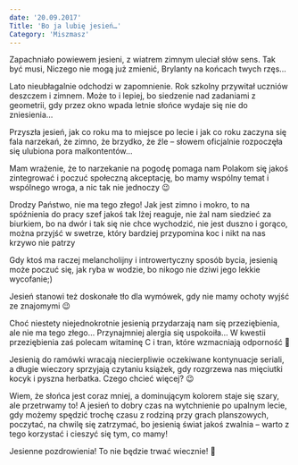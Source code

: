 ```yaml
---
date: '20.09.2017'
Title: 'Bo ja lubię jesień…'
Category: 'Miszmasz'
---
```


Zapachniało powiewem jesieni, z wiatrem zimnym uleciał słów sens. Tak być musi, Niczego nie mogą już zmienić, Brylanty na końcach twych rzęs…

Lato nieubłagalnie odchodzi w zapomnienie. Rok szkolny przywitał uczniów deszczem i zimnem. Może to i lepiej, bo siedzenie nad zadaniami z geometrii, gdy przez okno wpada letnie słońce wydaje się nie do zniesienia…

Przyszła jesień, jak co roku ma to miejsce po lecie i jak co roku zaczyna się fala narzekań, że zimno, że brzydko, że źle – słowem oficjalnie rozpoczęła się ulubiona pora malkontentów…

Mam wrażenie, że to narzekanie na pogodę pomaga nam Polakom się jakoś zintegrować i poczuć społeczną akceptację, bo mamy wspólny temat i wspólnego wroga, a nic tak nie jednoczy 😉

Drodzy Państwo, nie ma tego złego! Jak jest zimno i mokro, to na spóźnienia do pracy szef jakoś tak lżej reaguje, nie żal nam siedzieć za biurkiem, bo na dwór i tak się nie chce wychodzić, nie jest duszno i gorąco, można przyjść w swetrze, który bardziej przypomina koc i nikt na nas krzywo nie patrzy

Gdy ktoś ma raczej melancholijny i introwertyczny sposób bycia, jesienią może poczuć się, jak ryba w wodzie, bo nikogo nie dziwi jego lekkie wycofanie;)

Jesień stanowi też doskonałe tło dla wymówek, gdy nie mamy ochoty wyjść ze znajomymi 😉

Choć niestety niejednokrotnie jesienią przydarzają nam się przeziębienia, ale nie ma tego złego… Przynajmniej alergia się uspokoiła… W kwestii przeziębienia zaś polecam witaminę C i tran, które wzmacniają odporność 🙂

Jesienią do ramówki wracają niecierpliwie oczekiwane kontynuacje seriali, a długie wieczory sprzyjają czytaniu książek, gdy rozgrzewa nas mięciutki kocyk i pyszna herbatka. Czego chcieć więcej? 😉

Wiem, że słońca jest coraz mniej, a dominującym kolorem staje się szary, ale przetrwamy to! A jesień to dobry czas na wytchnienie po upalnym lecie, gdy możemy spędzić trochę czasu z rodziną przy grach planszowych, poczytać, na chwilę się zatrzymać, bo jesienią świat jakoś zwalnia – warto z tego korzystać i cieszyć się tym, co mamy!

Jesienne pozdrowienia! To nie będzie trwać wiecznie! 🙂
